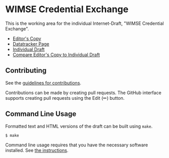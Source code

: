 <!-- regenerate: on (set to off if you edit this file) -->

# WIMSE Credential Exchange

This is the working area for the individual Internet-Draft, "WIMSE Credential Exchange".

* [Editor's Copy](https://arndt-s.github.io/wimse-token-exchange/#go.draft-schwenkschuster-wimse-credential-exchange.html)
* [Datatracker Page](https://datatracker.ietf.org/doc/draft-schwenkschuster-wimse-credential-exchange)
* [Individual Draft](https://datatracker.ietf.org/doc/html/draft-schwenkschuster-wimse-credential-exchange)
* [Compare Editor's Copy to Individual Draft](https://arndt-s.github.io/wimse-token-exchange/#go.draft-schwenkschuster-wimse-credential-exchange.diff)


## Contributing

See the
[guidelines for contributions](https://github.com/arndt-s/wimse-token-exchange/blob/main/CONTRIBUTING.md).

Contributions can be made by creating pull requests.
The GitHub interface supports creating pull requests using the Edit (✏) button.


## Command Line Usage

Formatted text and HTML versions of the draft can be built using `make`.

```sh
$ make
```

Command line usage requires that you have the necessary software installed.  See
[the instructions](https://github.com/martinthomson/i-d-template/blob/main/doc/SETUP.md).

